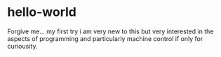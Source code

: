 # hello-world
Forgive me... my first try
i am very new to this but very interested in the aspects of programming and particularly machine control if only for curiousity.
